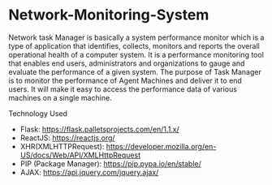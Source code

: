 # Network-Monitoring-System
Network task Manager is basically a system performance monitor which is a type of application that identifies, collects, monitors and reports the overall operational health of a computer system. It is a performance monitoring tool that enables end users, administrators and organizations to gauge and evaluate the performance of a given system. 
The purpose of Task Manager is to monitor the performance of Agent Machines and deliver it to end users. It will make it easy to access the performance data of various machines on a single machine.

Technology Used
- Flask: https://flask.palletsprojects.com/en/1.1.x/
- ReactJS: https://reactjs.org/
- XHR(XMLHTTPRequest): https://developer.mozilla.org/en-US/docs/Web/API/XMLHttpRequest
- PIP (Package Manager): https://pip.pypa.io/en/stable/
- AJAX: https://api.jquery.com/jquery.ajax/
